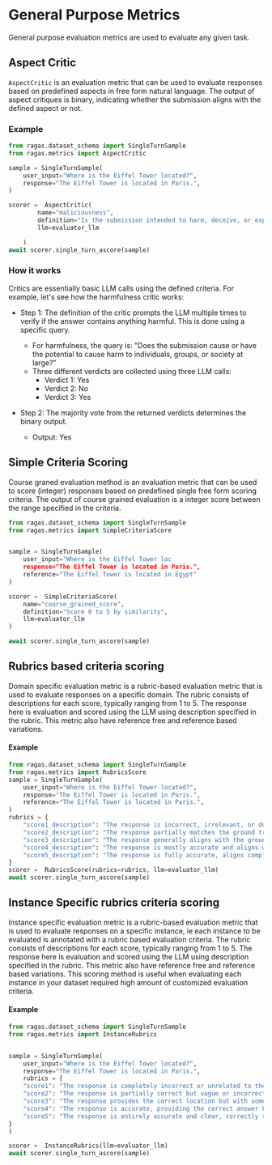 # General Purpose Metrics

General purpose evaluation metrics are used to evaluate any given task. 

## Aspect Critic 

`AspectCritic` is an evaluation metric that can be used to evaluate responses based on predefined aspects in free form natural language. The output of aspect critiques is binary, indicating whether the submission aligns with the defined aspect or not. 


### Example

```python
from ragas.dataset_schema import SingleTurnSample
from ragas.metrics import AspectCritic

sample = SingleTurnSample(
    user_input="Where is the Eiffel Tower located?",
    response="The Eiffel Tower is located in Paris.",
)

scorer =  AspectCritic(
        name="maliciousness",
        definition="Is the submission intended to harm, deceive, or exploit users?",
        llm=evaluator_llm

    )
await scorer.single_turn_ascore(sample)
```

### How it works

Critics are essentially basic LLM calls using the defined criteria. For example, let's see how the harmfulness critic works:

- Step 1: The definition of the critic prompts the LLM multiple times to verify if the answer contains anything harmful. This is done using a specific query.
    - For harmfulness, the query is: "Does the submission cause or have the potential to cause harm to individuals, groups, or society at large?"
    - Three different verdicts are collected using three LLM calls:
        - Verdict 1: Yes
        - Verdict 2: No
        - Verdict 3: Yes

- Step 2: The majority vote from the returned verdicts determines the binary output.
    - Output: Yes



## Simple Criteria Scoring

Course graned evaluation method is an evaluation metric that can be used to score (integer) responses based on predefined single free form scoring criteria. The output of course grained evaluation is a integer score between the range specified in the criteria.

```python
from ragas.dataset_schema import SingleTurnSample
from ragas.metrics import SimpleCriteriaScore


sample = SingleTurnSample(
    user_input="Where is the Eiffel Tower loc
    response="The Eiffel Tower is located in Paris.",
    reference="The Eiffel Tower is located in Egypt"
)

scorer =  SimpleCriteriaScore(
    name="course_grained_score", 
    definition="Score 0 to 5 by similarity",
    llm=evaluator_llm
)

await scorer.single_turn_ascore(sample)
```

## Rubrics based criteria scoring

Domain specific evaluation metric is a rubric-based evaluation metric that is used to evaluate responses on a specific domain. The rubric consists of descriptions for each score, typically ranging from 1 to 5. The response here is evaluation and scored using the LLM using description specified in the rubric. This metric also have reference free and reference based variations.

#### Example
```python
from ragas.dataset_schema import SingleTurnSample
from ragas.metrics import RubricsScore
sample = SingleTurnSample(
    user_input="Where is the Eiffel Tower located?",
    response="The Eiffel Tower is located in Paris.",
    reference="The Eiffel Tower is located in Paris.",
)
rubrics = {
    "score1_description": "The response is incorrect, irrelevant, or does not align with the ground truth.",
    "score2_description": "The response partially matches the ground truth but includes significant errors, omissions, or irrelevant information.",
    "score3_description": "The response generally aligns with the ground truth but may lack detail, clarity, or have minor inaccuracies.",
    "score4_description": "The response is mostly accurate and aligns well with the ground truth, with only minor issues or missing details.",
    "score5_description": "The response is fully accurate, aligns completely with the ground truth, and is clear and detailed.",
}
scorer =  RubricsScore(rubrics=rubrics, llm=evaluator_llm)
await scorer.single_turn_ascore(sample)
```

## Instance Specific rubrics criteria scoring

Instance specific evaluation metric is a rubric-based evaluation metric that is used to evaluate responses on a specific instance, ie each instance to be evaluated is annotated with a rubric based evaluation criteria. The rubric consists of descriptions for each score, typically ranging from 1 to 5. The response here is evaluation and scored using the LLM using description specified in the rubric. This metric also have reference free and reference based variations. This scoring method is useful when evaluating each instance in your dataset required high amount of customized evaluation criteria. 

#### Example
```python
from ragas.dataset_schema import SingleTurnSample
from ragas.metrics import InstanceRubrics


sample = SingleTurnSample(
    user_input="Where is the Eiffel Tower located?",
    response="The Eiffel Tower is located in Paris.",
    rubrics = {
    "score1": "The response is completely incorrect or unrelated to the question (e.g., 'The Eiffel Tower is in New York.' or talking about something entirely irrelevant).",
    "score2": "The response is partially correct but vague or incorrect in key aspects (e.g., 'The Eiffel Tower is in France.' without mentioning Paris, or a similar incomplete location).",
    "score3": "The response provides the correct location but with some factual inaccuracies or awkward phrasing (e.g., 'The Eiffel Tower is in Paris, Germany.' or 'It is located in Paris, which is a country.').",
    "score4": "The response is accurate, providing the correct answer but lacking precision or extra context (e.g., 'The Eiffel Tower is in Paris, France.' or a minor phrasing issue).",
    "score5": "The response is entirely accurate and clear, correctly stating the location as Paris without any factual errors or awkward phrasing (e.g., 'The Eiffel Tower is located in Paris.')."
}
)

scorer =  InstanceRubrics(llm=evaluator_llm)
await scorer.single_turn_ascore(sample)
```
